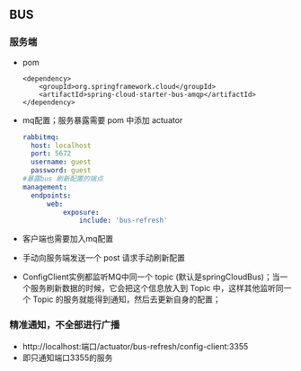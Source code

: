 ## BUS

### 服务端

* pom

  ```
  <dependency>
      <groupId>org.springframework.cloud</groupId>
      <artifactId>spring-cloud-starter-bus-amqp</artifactId>
  </dependency>
  ```

* mq配置；服务暴露需要 pom 中添加 actuator 

  ```yml
  rabbitmq:
  	host: localhost
  	port: 5672
  	username: guest
  	password: guest
  #暴露bus 刷新配置的端点
  management:
  	endpoints:
  		web:
  			exposure:
  				include: 'bus-refresh'
  ```

* 客户端也需要加入mq配置
* 手动向服务端发送一个 post 请求手动刷新配置
* ConfigClient实例都监听MQ中同一个 topic (默认是springCloudBus)；当一个服务刷新数据的时候，它会把这个信息放入到 Topic 中，这样其他监听同一个 Topic 的服务就能得到通知，然后去更新自身的配置；



### 精准通知，不全部进行广播

* http://localhost:端口/actuator/bus-refresh/config-client:3355
* 即只通知端口3355的服务